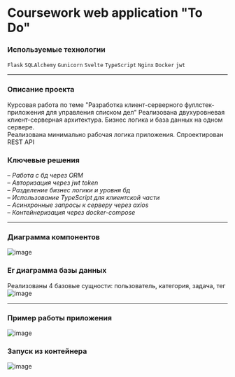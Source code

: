 # Coursework web application "To Do" 

### Используемые технологии
`Flask` `SQLAlchemy` `Gunicorn` `Svelte` `TypeScript` `Nginx` `Docker` `jwt` 
___

### Описание проекта
Курсовая работа по теме "Разработка клиент-серверного фуллстек-приложения для управления списком дел"
Реализована двухуровневая клиент-серверная архитектура. Бизнес логика и база данных на одном сервере.  
Реализована минимально рабочая логика приложения. Спроектирован REST API

### Ключевые решения
– *Работа с бд через ORM*  
– *Авторизация через jwt token*  
– *Разделение бизнес логики и уровня бд*  
– *Использование TypeScript для клиентской части*  
– *Асинхронные запросы к серверу через axios*  
– *Контейнеризация через docker-compose*
___

### Диаграмма компонентов
![image](https://github.com/NikitaBalakhontsev/Coursework_webApp_todo/assets/87572909/da19f2c5-8173-4872-aff7-6298d73f2b31)


### Er диаграмма базы данных
Реализованы 4 базовые сущности: пользователь, категория, задача, тег  
![image](https://github.com/NikitaBalakhontsev/Coursework_webApp_todo/assets/87572909/bf28d903-ccd9-45fa-81f9-8184950bb360)
___

### Пример работы приложения
![image](https://github.com/NikitaBalakhontsev/Coursework_webApp_todo/assets/87572909/b633824c-a5b0-4b1c-a249-5a806a2006d0)

### Запуск из контейнера  
![image](https://github.com/NikitaBalakhontsev/Coursework_webApp_todo/assets/87572909/75ad92dd-d241-4998-ac82-6e152050f59e)




